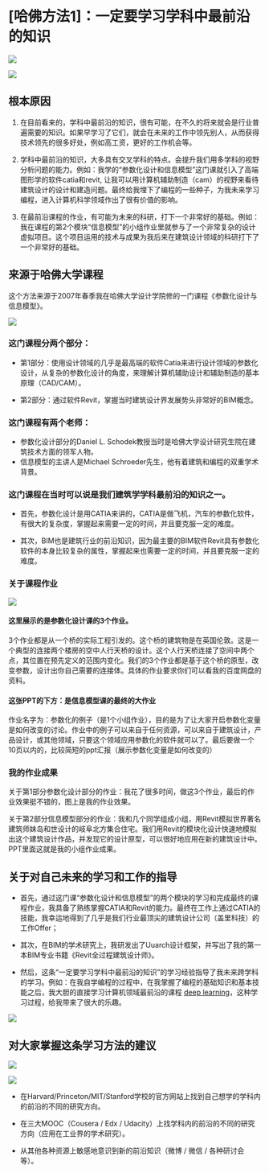 # [哈佛方法1]：一定要学习学科中最前沿的知识

![](/images/章1-哈佛教给我的8个高效学习方法/1.一定要学习学科中最前沿的知识/幻灯片3.JPG)

![](/images/章1-哈佛教给我的8个高效学习方法/1.一定要学习学科中最前沿的知识/幻灯片6.JPG)

## 根本原因

1. 在目前看来的，学科中最前沿的知识，很有可能，在不久的将来就会是行业普遍需要的知识。如果早学习了它们，就会在未来的工作中领先别人，从而获得技术领先的很多好处，例如高工资，更好的工作机会等。

2. 学科中最前沿的知识，大多具有交叉学科的特点。会提升我们用多学科的视野分析问题的能力。例如：我学的“参数化设计和信息模型”这门课就引入了高端图形学的软件catia和revit, 让我可以用计算机辅助制造（cam）的视野来看待建筑设计的设计和建造问题。最终给我埋下了编程的一些种子，为我未来学习编程，进入计算机科学领域作出了很有价值的影响。

3. 在最前沿课程的作业，有可能为未来的科研，打下一个非常好的基础。例如：我在课程的第2个模块“信息模型”的小组作业里就参与了一个非常复杂的设计虚拟项目。这个项目运用的技术与成果为我后来在建筑设计领域的科研打下了一个非常好的基础。

## 来源于哈佛大学课程

这个方法来源于2007年春季我在哈佛大学设计学院修的一门课程《参数化设计与信息模型》。

![](/images/章1-哈佛教给我的8个高效学习方法/1.一定要学习学科中最前沿的知识/幻灯片4.JPG)

### 这门课程分两个部分：

- 第1部分：使用设计领域的几乎是最高端的软件Catia来进行设计领域的参数化设计，从复杂的参数化设计的角度，来理解计算机辅助设计和辅助制造的基本原理（CAD/CAM）。

- 第2部分：通过软件Revit，掌握当时建筑设计界发展势头非常好的BIM概念。


### 这门课程有两个老师：

- 参数化设计部分的Daniel L. Schodek教授当时是哈佛大学设计研究生院在建筑技术方面的领军人物。
- 信息模型的主讲人是Michael Schroeder先生，他有着建筑和编程的双重学术背景。

### 这门课程在当时可以说是我们建筑学学科最前沿的知识之一。

- 首先，参数化设计是用CATIA来讲的，CATIA是做飞机，汽车的参数化软件，有很大的复杂度，掌握起来需要一定的时间，并且要克服一定的难度。

- 其次，BIM也是建筑行业的前沿知识，因为最主要的BIM软件Revit具有参数化软件的本身比较复杂的属性，掌握起来也需要一定的时间，并且要克服一定的难度。


### 关于课程作业

![](/images/章1-哈佛教给我的8个高效学习方法/1.一定要学习学科中最前沿的知识/幻灯片5.JPG)

#### 这里展示的是参数化设计课的3个作业。

3个作业都是从一个桥的实际工程引发的。这个桥的建筑物是在英国伦敦。这是一个典型的连接两个楼房的空中人行天桥的设计。这个人行天桥连接了空间中两个点，其位置在预先定义的范围内变化。我们的3个作业都是基于这个桥的原型，改变参数，设计出你自己需要的连接体。具体的作业要求你们可以看我的百度网盘的资料。

#### 这张PPT的下方：是信息模型课的最终的大作业

作业名字为：参数化的例子（是1个小组作业），目的是为了让大家开启参数化变量是如何改变的讨论。作业中的例子可以来自于任何资源，可以来自于建筑设计，产品设计，或其他领域，只要这个领域应用参数化的软件就可以了。最后要做一个10页以内的，比较简短的ppt汇报（展示参数化变量是如何改变的）

### 我的作业成果

关于第1部分参数化设计部分的作业：我花了很多时间，做这3个作业，最后的作业效果挺不错的，图上是我的作业效果。

关于第2部分信息模型部分的作业：我和几个同学组成小组，用Revit模拟世界著名建筑师妹岛和世设计的岐阜北方集合住宅。我们用Revit的模块化设计快速地模拟出这个建筑设计作品，并发现它的设计原型，可以很好地应用在新的建筑设计中。PPT里面这就是我的小组作业成果。

## 关于对自己未来的学习和工作的指导

- 首先，通过这门课“参数化设计和信息模型”的两个模块的学习和完成最终的课程作业，我具备了熟练掌握CATIA和Revit的能力。最终在工作上通过CATIA的技能，我幸运地得到了几乎是我们行业最顶尖的建筑设计公司（盖里科技）的工作Offer；

- 其次，在BIM的学术研究上，我研发出了Uuarch设计框架，并写出了我的第一本BIM专业书籍《Revit全过程建筑设计师》。

- 然后，这条“一定要学习学科中最前沿的知识”的学习经验指导了我未来跨学科的学习。例如：在我自学编程的过程中，在我掌握了编程的基础知识和基本技能之后，我大胆的直接学习计算机领域最前沿的课程 [deep learning](https://cn.udacity.com/dlnd)，这种学习过程，给我带来了很大的乐趣。

![](/images/章1-哈佛教给我的8个高效学习方法/1.一定要学习学科中最前沿的知识/幻灯片7.JPG)

## 对大家掌握这条学习方法的建议

![](/images/章1-哈佛教给我的8个高效学习方法/1.一定要学习学科中最前沿的知识/幻灯片39.JPG)

![](/images/章1-哈佛教给我的8个高效学习方法/1.一定要学习学科中最前沿的知识/幻灯片40.JPG)

- 在Harvard/Princeton/MIT/Stanford学校的官方网站上找到自己想学的学科内的前沿的不同的研究方向。

- 在三大MOOC（Cousera / Edx / Udacity）上找学科内的前沿的不同的研究方向（应用在工业界的学术研究）。

- 从其他各种资源上敏感地意识到新的前沿知识（微博 / 微信 / 各种研讨会等）。